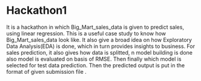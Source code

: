 # Hackathon1
It is a hackathon in which Big_Mart_sales_data is given to predict sales, using linear regression.
This is a useful case study to know how Big_Mart_sales_data look like. It also give a broad idea on how Exploratory Data Analysis(EDA) is done, which in turn provides insights to business.
For sales prediction, it also gives how data is splitted,  n model building is done also model is evaluated on basis of RMSE.
Then  finally which model is selected for test data prediction.
Then the predicted output is put in the format of given submission file .
